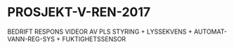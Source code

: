 # PROSJEKT-V-REN-2017
BEDRIFT RESPONS
VIDEOR AV PLS STYRING + LYSSEKVENS + AUTOMAT-VANN-REG-SYS + FUKTIGHETSSENSOR
